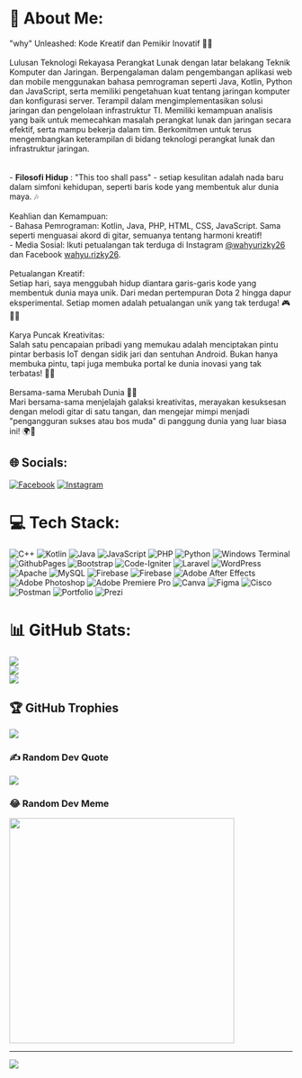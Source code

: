 # 💫 About Me:
"why" Unleashed: Kode Kreatif dan Pemikir Inovatif  🌌🚀<br><br>Lulusan Teknologi Rekayasa Perangkat Lunak dengan latar belakang Teknik Komputer dan Jaringan. Berpengalaman dalam pengembangan aplikasi web dan mobile menggunakan bahasa pemrograman seperti Java, Kotlin, Python dan JavaScript, serta memiliki pengetahuan kuat tentang jaringan komputer dan konfigurasi server. Terampil dalam mengimplementasikan solusi jaringan dan pengelolaan infrastruktur TI. Memiliki kemampuan analisis yang baik untuk memecahkan masalah perangkat lunak dan jaringan secara efektif, serta mampu bekerja dalam tim. Berkomitmen untuk terus mengembangkan keterampilan di bidang teknologi perangkat lunak dan infrastruktur jaringan.<br><br><br>- **Filosofi Hidup** : "This too shall pass" - setiap kesulitan adalah nada baru dalam simfoni kehidupan, seperti baris kode yang membentuk alur dunia maya. 🎶<br><br>Keahlian dan Kemampuan:<br>- Bahasa Pemrograman: Kotlin, Java, PHP, HTML, CSS, JavaScript. Sama seperti menguasai akord di gitar, semuanya tentang harmoni kreatif!<br>- Media Sosial: Ikuti petualangan tak terduga di Instagram [@wahyurizky26](https://www.instagram.com/wahyurizky26/) dan Facebook [wahyu.rizky26](https://www.facebook.com/wahyu.rizky26).<br><br>Petualangan Kreatif:<br>Setiap hari, saya menggubah hidup diantara garis-garis kode yang membentuk dunia maya unik. Dari medan pertempuran Dota 2 hingga dapur eksperimental. Setiap momen adalah petualangan unik yang tak terduga! 🎮👨‍🍳<br><br>Karya Puncak Kreativitas:<br>Salah satu pencapaian pribadi yang memukau adalah menciptakan pintu pintar berbasis IoT dengan sidik jari dan sentuhan Android. Bukan hanya membuka pintu, tapi juga membuka portal ke dunia inovasi yang tak terbatas! 🚪💡<br><br>Bersama-sama Merubah Dunia 🏴‍☠️<br>Mari bersama-sama menjelajah galaksi kreativitas, merayakan kesuksesan dengan melodi gitar di satu tangan, dan mengejar mimpi menjadi "pengangguran sukses atau bos muda" di panggung dunia yang luar biasa ini! 🌍🎸


## 🌐 Socials:
[![Facebook](https://img.shields.io/badge/Facebook-%231877F2.svg?logo=Facebook&logoColor=white)](https://facebook.com/wahyu.rizky26) [![Instagram](https://img.shields.io/badge/Instagram-%23E4405F.svg?logo=Instagram&logoColor=white)](https://instagram.com/@wahyurizky26) 

# 💻 Tech Stack:
![C++](https://img.shields.io/badge/c++-%2300599C.svg?style=plastic&logo=c%2B%2B&logoColor=white) ![Kotlin](https://img.shields.io/badge/kotlin-%237F52FF.svg?style=plastic&logo=kotlin&logoColor=white) ![Java](https://img.shields.io/badge/java-%23ED8B00.svg?style=plastic&logo=openjdk&logoColor=white) ![JavaScript](https://img.shields.io/badge/javascript-%23323330.svg?style=plastic&logo=javascript&logoColor=%23F7DF1E) ![PHP](https://img.shields.io/badge/php-%23777BB4.svg?style=plastic&logo=php&logoColor=white) ![Python](https://img.shields.io/badge/python-3670A0?style=plastic&logo=python&logoColor=ffdd54) ![Windows Terminal](https://img.shields.io/badge/Windows%20Terminal-%234D4D4D.svg?style=plastic&logo=windows-terminal&logoColor=white) ![GithubPages](https://img.shields.io/badge/github%20pages-121013?style=plastic&logo=github&logoColor=white) ![Bootstrap](https://img.shields.io/badge/bootstrap-%238511FA.svg?style=plastic&logo=bootstrap&logoColor=white) ![Code-Igniter](https://img.shields.io/badge/CodeIgniter-%23EF4223.svg?style=plastic&logo=codeIgniter&logoColor=white) ![Laravel](https://img.shields.io/badge/laravel-%23FF2D20.svg?style=plastic&logo=laravel&logoColor=white) ![WordPress](https://img.shields.io/badge/WordPress-%23117AC9.svg?style=plastic&logo=WordPress&logoColor=white) ![Apache](https://img.shields.io/badge/apache-%23D42029.svg?style=plastic&logo=apache&logoColor=white) ![MySQL](https://img.shields.io/badge/mysql-%2300000f.svg?style=plastic&logo=mysql&logoColor=white) ![Firebase](https://img.shields.io/badge/Firebase-039BE5?style=plastic&logo=Firebase&logoColor=white) ![Firebase](https://img.shields.io/badge/firebase-%23039BE5.svg?style=plastic&logo=firebase) ![Adobe After Effects](https://img.shields.io/badge/Adobe%20After%20Effects-9999FF.svg?style=plastic&logo=Adobe%20After%20Effects&logoColor=white) ![Adobe Photoshop](https://img.shields.io/badge/adobe%20photoshop-%2331A8FF.svg?style=plastic&logo=adobe%20photoshop&logoColor=white) ![Adobe Premiere Pro](https://img.shields.io/badge/Adobe%20Premiere%20Pro-9999FF.svg?style=plastic&logo=Adobe%20Premiere%20Pro&logoColor=white) ![Canva](https://img.shields.io/badge/Canva-%2300C4CC.svg?style=plastic&logo=Canva&logoColor=white) ![Figma](https://img.shields.io/badge/figma-%23F24E1E.svg?style=plastic&logo=figma&logoColor=white) ![Cisco](https://img.shields.io/badge/cisco-%23049fd9.svg?style=plastic&logo=cisco&logoColor=black) ![Postman](https://img.shields.io/badge/Postman-FF6C37?style=plastic&logo=postman&logoColor=white) ![Portfolio](https://img.shields.io/badge/Portfolio-%23000000.svg?style=plastic&logo=firefox&logoColor=#FF7139) ![Prezi](https://img.shields.io/badge/Prezi-%23000000.svg?style=plastic&logo=Prezi&logoColor=white)
# 📊 GitHub Stats:
![](https://github-readme-stats.vercel.app/api?username=wahyuRiz&theme=midnight-purple&hide_border=false&include_all_commits=true&count_private=false)<br/>
![](https://github-readme-streak-stats.herokuapp.com/?user=wahyuRiz&theme=midnight-purple&hide_border=false)<br/>
![](https://github-readme-stats.vercel.app/api/top-langs/?username=wahyuRiz&theme=midnight-purple&hide_border=false&include_all_commits=true&count_private=false&layout=compact)

## 🏆 GitHub Trophies
![](https://github-profile-trophy.vercel.app/?username=wahyuRiz&theme=dark_dimmed&no-frame=false&no-bg=true&margin-w=4)

### ✍️ Random Dev Quote
![](https://quotes-github-readme.vercel.app/api?type=horizontal&theme=gruvbox)

### 😂 Random Dev Meme
<img src='https://randommeme-five.vercel.app/' style="height: 400px;"/>

---
[![](https://visitcount.itsvg.in/api?id=wahyuRiz&icon=0&color=8)](https://visitcount.itsvg.in)

<!-- Proudly created with GPRM ( https://gprm.itsvg.in ) -->

